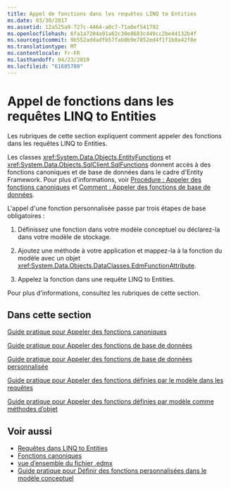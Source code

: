 ```yaml
---
title: Appel de fonctions dans les requêtes LINQ to Entities
ms.date: 03/30/2017
ms.assetid: 12a525a9-727c-4464-a0c7-71a0ef541792
ms.openlocfilehash: 6fa1a7204a91a62c30e8683c449cc2be44132b4f
ms.sourcegitcommit: 9b552addadfb57fab0b9e7852ed4f1f1b8a42f8e
ms.translationtype: MT
ms.contentlocale: fr-FR
ms.lasthandoff: 04/23/2019
ms.locfileid: "61605780"
---
```

# <a name="calling-functions-in-linq-to-entities-queries"></a>Appel de fonctions dans les requêtes LINQ to Entities
Les rubriques de cette section expliquent comment appeler des fonctions dans les requêtes LINQ to Entities.  
  
 Les classes <xref:System.Data.Objects.EntityFunctions> et <xref:System.Data.Objects.SqlClient.SqlFunctions> donnent accès à des fonctions canoniques et de base de données dans le cadre d'Entity Framework. Pour plus d'informations, voir [Procédure : Appeler des fonctions canoniques](../../../../../../docs/framework/data/adonet/ef/language-reference/how-to-call-canonical-functions.md) et [Comment : Appeler des fonctions de base de données](../../../../../../docs/framework/data/adonet/ef/language-reference/how-to-call-database-functions.md).  
  
 L'appel d'une fonction personnalisée passe par trois étapes de base obligatoires :  
  
1. Définissez une fonction dans votre modèle conceptuel ou déclarez-la dans votre modèle de stockage.  
  
2. Ajoutez une méthode à votre application et mappez-la à la fonction du modèle avec un objet <xref:System.Data.Objects.DataClasses.EdmFunctionAttribute>.  
  
3. Appelez la fonction dans une requête LINQ to Entities.  
  
 Pour plus d'informations, consultez les rubriques de cette section.  
  
## <a name="in-this-section"></a>Dans cette section  
 [Guide pratique pour Appeler des fonctions canoniques](../../../../../../docs/framework/data/adonet/ef/language-reference/how-to-call-canonical-functions.md)  
  
 [Guide pratique pour Appeler des fonctions de base de données](../../../../../../docs/framework/data/adonet/ef/language-reference/how-to-call-database-functions.md)  
  
 [Guide pratique pour Appeler des fonctions de base de données personnalisée](../../../../../../docs/framework/data/adonet/ef/language-reference/how-to-call-custom-database-functions.md)  
  
 [Guide pratique pour Appeler des fonctions définies par le modèle dans les requêtes](../../../../../../docs/framework/data/adonet/ef/language-reference/how-to-call-model-defined-functions-in-queries.md)  
  
 [Guide pratique pour Appeler des fonctions définies par modèle comme méthodes d’objet](../../../../../../docs/framework/data/adonet/ef/language-reference/how-to-call-model-defined-functions-as-object-methods.md)  
  
## <a name="see-also"></a>Voir aussi

- [Requêtes dans LINQ to Entities](../../../../../../docs/framework/data/adonet/ef/language-reference/queries-in-linq-to-entities.md)
- [Fonctions canoniques](../../../../../../docs/framework/data/adonet/ef/language-reference/canonical-functions.md)
- [vue d’ensemble du fichier .edmx](https://docs.microsoft.com/previous-versions/dotnet/netframework-4.0/cc982042(v=vs.100))
- [Guide pratique pour Définir des fonctions personnalisées dans le modèle conceptuel](https://docs.microsoft.com/previous-versions/dotnet/netframework-4.0/dd456812(v=vs.100))
